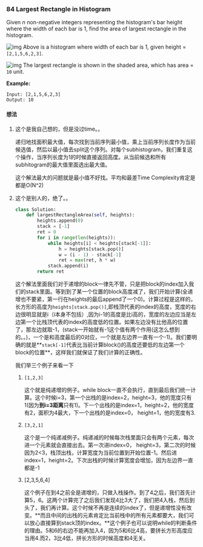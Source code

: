 ### 84 Largest Rectangle in Histogram

Given *n* non-negative integers representing the histogram's bar height where the width of each bar is 1, find the area of largest rectangle in the histogram. 

![img](https://assets.leetcode.com/uploads/2018/10/12/histogram.png)
Above is a histogram where width of each bar is 1, given height = `[2,1,5,6,2,3]`.

 

![img](https://assets.leetcode.com/uploads/2018/10/12/histogram_area.png)
The largest rectangle is shown in the shaded area, which has area = `10` unit.

**Example:**

```
Input: [2,1,5,6,2,3]
Output: 10
```

#### 想法

1. 这个是我自己想的，但是没过time。。

   递归地找面积最大值，每次找到当前序列最小值，乘上当前序列长度作为当前候选值，然后以最小值去split这个序列。对每个subhistogram，我们重复这个操作，当序列长度为1的时候直接返回高度。从当前候选和所有subhitogram的最大值里面选出最大值。

   这个解法最大的问题就是最小值不好找。平均和最差Time Complexity肯定是都是O(N^2)

2. 这个是别人的，绝了。。

   ```python
   class Solution:
       def largestRectangleArea(self, heights):
           heights.append(0)
           stack = [-1]
           ret = 0
           for i in range(len(heights)):
               while heights[i] < heights[stack[-1]]:
                   h = heights[stack.pop()]
                   w = (i - 1) - stack[-1]
                   ret = max(ret, h * w)
               stack.append(i)
           return ret
   ```

   这个解法里面我们对于递增的block一律先不管，只是把block的index加入我们的stack里面。等到到了某一个位置的block高度减了，我们开始计算(全递增也不要紧，第一行在heights的最后append了一个0)。计算过程是这样的，长方形的高度为`heights[stack.pop()]`,即栈顶代表的index的高度，宽度的右边很明显就是i（i本身不包括）,因为i-1的高度是比i高的，宽度的左边应当是左边第一个比栈顶代表的index的高度低的位置。如果左边没有比他高的位置了，那左边就取-1，(stack一开始就有-1这个值有两个作用(这怎么想到的。。)，一个是和高度最后的0对应，一个就是左边界一直有一个-1)。我们要明确的就是**`stack[-1]`代表比当前计算block()的高度还要低的左边第一个block的位置**，这样我们就保证了我们计算的正确性。

   我们举三个例子来看一下

   1. `[1,2,3]`

      这个就是纯递增的例子。while block一直不会执行，直到最后我们统一计算。这个时候i=3，第一个出栈的是index=2，height=3，他的宽度只有1(因为**到i=3距离**只有1)。下一个出栈的是index=1，height=2，他的宽度有2，面积为4最大，下一个出栈的是index=0， height=1，他的宽度有3.

   2. `[3,2,1]`

      这个是一个纯递减例子。纯递减的时候每次栈里面只会有两个元素，每次进一个元素就会直接出去。第一次进index=0， height=3，第二次的时候因为2<3，栈顶出栈，计算宽度为当前位置到开始位置-1。然后进index=1，height=2。下次出栈的时候计算宽度会增加，因为左边界一直都是-1

   3. [2,3,5,6,4]

      这个例子在到4之前全是递增的，只做入栈操作。到了4之后，我们首先计算5，6。这两个计算完了之后我们发现4比3大了，我们把4入栈，然后到头了，我们再计算。这个时候不再是连续的index了，但是递增性没有改变。**而且中间的出栈的元素肯定比当前栈中的所有元素都要大，我们可以放心直接算到stack顶的index。**这个例子也可以说明while的判断条件的理由。5和6的右边不能再加入4，因为5和6比4高，要拼长方形高度应当用4.而2，3比4低，拼长方形的时候高度和4无关。